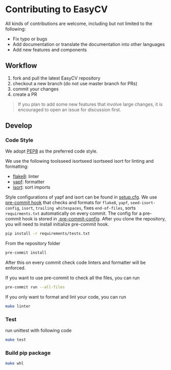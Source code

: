 # Contributing to EasyCV
All kinds of contributions are welcome, including but not limited to the following:

* Fix typo or bugs
* Add documentation or translate the documentation into other languages
* Add new features and components

## Workflow
1. fork and pull the latest EasyCV repository
2. checkout a new branch (do not use master branch for PRs)
3. commit your changes
4. create a PR

> If you plan to add some new features that involve large changes, it is encouraged to open an issue for discussion first.

## Develop

### Code Style
We adopt [PEP8](https://www.python.org/dev/peps/pep-0008/) as the preferred code style.

We use the following toolsseed isortseed isortseed isort for linting and formatting:
- [flake8](http://flake8.pycqa.org/en/latest/): linter
- [yapf](https://github.com/google/yapf): formatter
- [isort](https://github.com/timothycrosley/isort): sort imports

Style configurations of yapf and isort can be found in [setup.cfg](../setup.cfg).
We use [pre-commit hook](https://pre-commit.com/) that checks and formats for `flake8`, `yapf`, `seed-isort-config`, `isort`, `trailing whitespaces`,
 fixes `end-of-files`, sorts `requirments.txt` automatically on every commit.
 The config for a pre-commit hook is stored in [.pre-commit-config](../.pre-commit-config.yaml).
 After you clone the repository, you will need to install initialize pre-commit hook.
 ```bash
 pip install -r requirements/tests.txt
 ```
 From the repository folder
 ```bash
 pre-commit install
 ```

 After this on every commit check code linters and formatter will be enforced.

 If you want to use pre-commit to check all the files, you can run
 ```bash
pre-commit run --all-files
 ```

 If you only want to format and lint your code, you can run
 ```bash
 make linter
 ```

 ### Test

 run unittest with following code
 ```bash
make test
 ```


 ### Build pip package
 ```bash
 make whl
 ```

